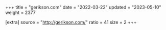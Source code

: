 +++
title = "gerikson.com"
date = "2022-03-22"
updated = "2023-05-10"
weight = 2377

[extra]
source = "http://gerikson.com/"
ratio = 41
size = 2
+++
